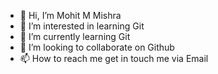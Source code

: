 - 👋 Hi, I’m Mohit M Mishra 
- 👀 I’m interested in learning Git 
- 🌱 I’m currently learning Git
- 💞️ I’m looking to collaborate on Github
- 📫 How to reach me get in touch me via Email

<!---
MohitM95/MohitM95 is a ✨ special ✨ repository because its `README.md` (this file) appears on your GitHub profile.
You can click the Preview link to take a look at your changes.
--->
